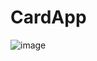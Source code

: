 # CardApp

![image](https://github.com/user-attachments/assets/5ccda140-ac83-402e-9b70-055ed35c13a8)

